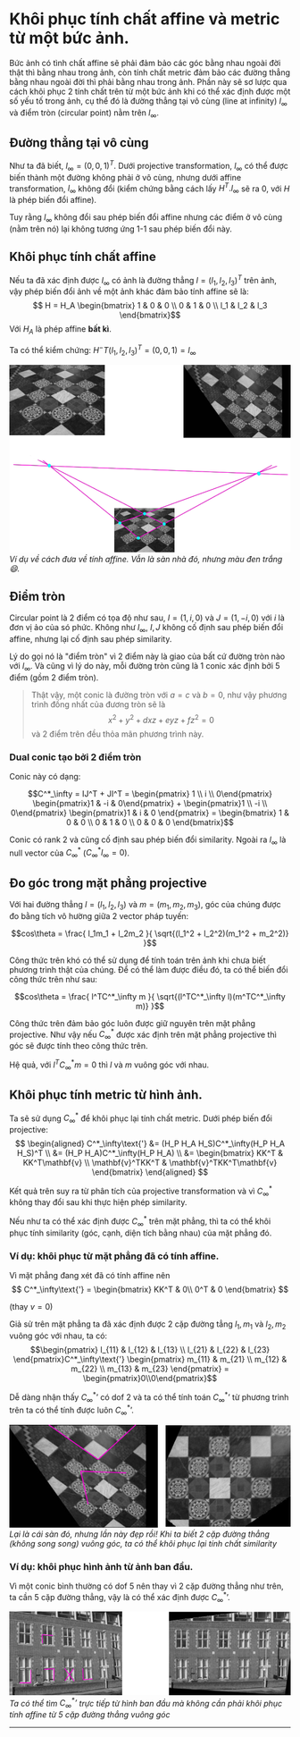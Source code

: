 # Khôi phục tính chất affine và metric từ một bức ảnh.

Bức ảnh có tình chất affine sẽ phải đảm bảo các góc bằng nhau ngoài đời thật thì bằng nhau trong ảnh, còn tính chất metric đảm bảo các đường thẳng bằng nhau ngoài đời thì phải bằng nhau trong ảnh. Phần này sẽ sơ lược qua cách khôi phục 2 tính chất trên từ một bức ảnh khi có thể xác định được một số yếu tố trong ảnh, cụ thể đó là đường thẳng tại vô cùng (line at infinity) $l_\infty$ và điểm tròn (circular point) nằm trên $l_\infty$.

## Đường thẳng tại vô cùng
Như ta đã biết, $l_\infty = (0, 0, 1)^T$. Dưới projective transformation, $l_\infty$ có thể được biến thành một đường không phải ở vô cùng, nhưng dưới affine transformation, $l_\infty$ không đổi (kiểm chứng bằng cách lấy $H^T . l_\infty$ sẽ ra 0, với $H$ là phép biến đổi affine).

Tuy rằng $l_\infty$ không đổi sau phép biến đổi affine nhưng các điểm ở vô cùng (nằm trên nó) lại không tương ứng 1-1 sau phép biến đổi này. 

## Khôi phục tính chất affine
Nếu ta đã xác định được $l_\infty$ có ảnh là đường thẳng $l = (l_1, l_2, l_3)^T$ trên ảnh, vậy phép biến đổi ảnh về một ảnh khác đảm bảo tính affine sẽ là:
$$ H = H_A \begin{bmatrix}
1 & 0 & 0 \\
0 & 1 & 0 \\
l_1 & l_2 & l_3
\end{bmatrix}$$
Với $H_A$ là phép affine **bất kì**.

Ta có thể kiểm chứng: $H^-T(l_1, l_2, l_3)^T = (0, 0, 1) = l_\infty$

![recover-affine-and-metrix-properties-example](recover-affine-and-metrix-properties-example.png)
*Ví dụ về cách đưa về tính affine. Vẫn là sàn nhà đó, nhưng màu đen trắng :smile:.*

## Điểm tròn
Circular point là 2 điểm có tọa độ như sau, $I = (1, i, 0)$ và $J = (1, -i, 0)$ với $i$ là đơn vị ảo của só phức. Không như $l_\infty$, $I, J$ không cố định sau phép biến đổi affine, nhưng lại cố định sau phép similarity.

Lý do gọi nó là "điểm tròn" vì 2 điểm này là giao của bất cứ đường tròn nào với $l_\infty$. Và cũng vì lý do này, mỗi đường tròn cũng là 1 conic xác định bởi 5 điểm (gồm 2 điểm tròn).
> Thật vậy, một conic là đường tròn với $a = c$ và $b = 0$, như vậy phương trình đồng nhất của đương tròn sẽ là
$$x^2 + y^2 + dxz + eyz + fz^2 = 0$$
và 2 điểm trên đều thỏa mãn phương trình này.

### Dual conic tạo bởi 2 điểm tròn
Conic này có dạng:

$$C^*_\infty 
= IJ^T + JI^T
= \begin{pmatrix} 1 \\ i \\ 0\end{pmatrix}
  \begin{pmatrix}1 & -i & 0\end{pmatrix}
+
  \begin{pmatrix}1 \\ -i \\ 0\end{pmatrix}
  \begin{pmatrix}1 & i & 0 \end{pmatrix}
= \begin{bmatrix}
    1 & 0 & 0 \\
    0 & 1 & 0 \\
    0 & 0 & 0
\end{bmatrix}$$

Conic có rank 2 và cũng cố định sau phép biến đổi similarity. Ngoài ra $l_\infty$ là null vector của $C^*_\infty$ ($C^*_\infty l_\infty = 0$).

## Đo góc trong mặt phẳng projective
Với hai đường thẳng $l = (l_1, l_2, l_3)$ và $m = (m_1, m_2, m_3)$, góc của chúng được đo bằng tích vô hường giữa 2 vector pháp tuyến:

$$cos\theta = \frac{
    l_1m_1 + l_2m_2
}{
   \sqrt{(l_1^2 + l_2^2)(m_1^2 + m_2^2)} 
}$$

Công thức trên khó có thể sử dụng để tính toán trên ảnh khi chưa biết phương trình thật của chúng. Để có thể làm được điều đó, ta có thể biến đổi công thức trên như sau:

$$cos\theta = \frac{
    l^TC^*_\infty m
}{
    \sqrt{(l^TC^*_\infty l)(m^TC^*_\infty m)}
}$$

Công thức trên đảm bảo góc luôn được giữ nguyên trên mặt phẳng projective. Như vậy nếu $C^*_\infty$ được xác định trên mặt phẳng projective thì góc sẽ được tính theo công thức trên.

Hệ quả, với $l^TC^*_\infty m= 0$ thì $l$ và $m$ vuông góc với nhau.

## Khôi phục tính metric từ hình ảnh.
Ta sẽ sử dụng $C^*_\infty$ để khôi phục lại tính chất metric.
Dưới phép biến đổi projective:
$$
\begin{aligned}
    C^*_\infty\text{'} &= (H_P H_A H_S)C^*_\infty(H_P H_A H_S)^T \\
    &= (H_P H_A)C^*_\infty(H_P H_A) \\
    &= \begin{bmatrix}
        KK^T & KK^T\mathbf{v} \\
        \mathbf{v}^TKK^T & \mathbf{v}^TKK^T\mathbf{v}
    \end{bmatrix}
\end{aligned}
$$

Kết quả trên suy ra từ phân tích của projective transformation và vì $C^*_\infty$ không thay đổi sau khi thực hiện phép similarity.

Nếu như ta có thể xác định được $C^*_\infty$ trên mặt phẳng, thì ta có thể khôi phục tính similarity (góc, cạnh, diện tích bằng nhau) của mặt phẳng đó.

### Ví dụ: khôi phục từ mặt phẳng đã có tính affine.
Vì mặt phẳng đang xét đã có tính affine nên
$$
C^*_\infty\text{'} = 
\begin{bmatrix}
    KK^T & 0\\
    0^T & 0
\end{bmatrix}
$$

(thay $v = 0$)

Giả sử trên mặt phẳng ta đã xác định được 2 cặp đường tẳng $l_1, m_1$ và $l_2, m_2$ vuông góc với nhau, ta có:
$$\begin{pmatrix}
    l_{11} & l_{12} & l_{13} \\
    l_{21} & l_{22} & l_{23}
\end{pmatrix}C^*_\infty\text{'}
\begin{pmatrix}
    m_{11} & m_{21} \\
    m_{12} & m_{22} \\
    m_{13} & m_{23}
\end{pmatrix}
= \begin{pmatrix}0\\0\end{pmatrix}$$

Dễ dàng nhận thấy $C^*_\infty\text{'}$ có dof 2 và ta có thể tính toán $C^*_\infty\text{'}$ từ phương trình trên ta có thể tính được luôn $C^*_\infty\text{'}$.

![recover-affine-and-metrix-properties-example1](recover-affine-and-metrix-properties-example1.png)
*Lại là cái sàn đó, nhưng lần này đẹp rồi! Khi ta biết 2 cặp đường thẳng (không song song) vuông góc, ta có thể khôi phục lại tính chất similarity*

### Ví dụ: khôi phục hình ảnh từ ảnh ban đầu.

Vì một conic bình thường có dof 5 nên thay vì 2 cặp đường thẳng như trên, ta cần 5 cặp đường thẳng, vậy là có thể xác định được $C^*_\infty\text{'}$.

![recover-affine-and-metrix-properties-example2](recover-affine-and-metrix-properties-example2.png)
*Ta có thể tìm $C^*_\infty\text{'}$ trực tiếp từ hình ban đầu mà không cần phải khôi phục tính affine từ 5 cặp đường thẳng vuông góc*

---